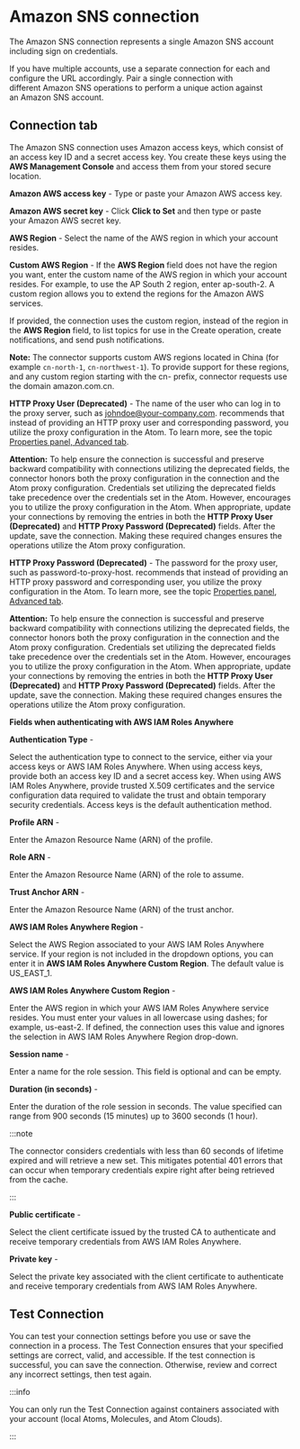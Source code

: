 # Amazon SNS connection 

<head>
  <meta name="guidename" content="Integration"/>
  <meta name="context" content="GUID-440ac3e6-9c2b-469c-be2e-f68cb6cbdc21"/>
</head>


The Amazon SNS connection represents a single Amazon SNS account including sign on credentials.

If you have multiple accounts, use a separate connection for each and configure the URL accordingly. Pair a single connection with different Amazon SNS operations to perform a unique action against an Amazon SNS account.

## Connection tab 

The Amazon SNS connection uses Amazon access keys, which consist of an access key ID and a secret access key. You create these keys using the **AWS Management Console** and access them from your stored secure location.



**Amazon AWS access key** - 
 Type or paste your Amazon AWS access key.

**Amazon AWS secret key** - 
  Click **Click to Set** and then type or paste your Amazon AWS secret key.

**AWS Region** - 
 Select the name of the AWS region in which your account resides.

**Custom AWS Region** - 
If the **AWS Region** field does not have the region you want, enter the custom name of the AWS region in which your account resides. For example, to use the AP South 2 region, enter ap-south-2. A custom region allows you to extend the regions for the Amazon AWS services.

 If provided, the connection uses the custom region, instead of the region in the **AWS Region** field, to list topics for use in the Create operation, create notifications, and send push notifications.

**Note:** The connector supports custom AWS regions located in China \(for example `cn-north-1`, `cn-northwest-1`\). To provide support for these regions, and any custom region starting with the cn- prefix, connector requests use the domain amazon.com.cn.

**HTTP Proxy User \(Deprecated\)** - 
The name of the user who can log in to the proxy server, such as johndoe@your-company.com. recommends that instead of providing an HTTP proxy user and corresponding password, you utilize the proxy configuration in the Atom. To learn more, see the topic [Properties panel, Advanced tab](../Integration%20management/r-atm-Properties_panel_Advanced_tab_c39737e8-1b16-4fdd-b414-152694364c14.md).


**Attention:** To help ensure the connection is successful and preserve backward compatibility with connections utilizing the deprecated fields, the connector honors both the proxy configuration in the connection and the Atom proxy configuration. Credentials set utilizing the deprecated fields take precedence over the credentials set in the Atom. However, encourages you to utilize the proxy configuration in the Atom. When appropriate, update your connections by removing the entries in both the **HTTP Proxy User \(Deprecated\)** and **HTTP Proxy Password \(Deprecated\)** fields. After the update, save the connection. Making these required changes ensures the operations utilize the Atom proxy configuration.

**HTTP Proxy Password \(Deprecated\)** - 
The password for the proxy user, such as password-to-proxy-host. recommends that instead of providing an HTTP proxy password and corresponding user, you utilize the proxy configuration in the Atom. To learn more, see the topic [Properties panel, Advanced tab](../Integration%20management/r-atm-Properties_panel_Advanced_tab_c39737e8-1b16-4fdd-b414-152694364c14.md).

**Attention:** To help ensure the connection is successful and preserve backward compatibility with connections utilizing the deprecated fields, the connector honors both the proxy configuration in the connection and the Atom proxy configuration. Credentials set utilizing the deprecated fields take precedence over the credentials set in the Atom. However, encourages you to utilize the proxy configuration in the Atom. When appropriate, update your connections by removing the entries in both the **HTTP Proxy User \(Deprecated\)** and **HTTP Proxy Password \(Deprecated\)** fields. After the update, save the connection. Making these required changes ensures the operations utilize the Atom proxy configuration.

**Fields when authenticating with AWS IAM Roles Anywhere**

**Authentication Type** - 

Select the authentication type to connect to the service, either via your access keys or AWS IAM Roles Anywhere. When using access keys, provide both an access key ID and a secret access key. When using AWS IAM Roles Anywhere, provide trusted X.509 certificates and the service configuration data required to validate the trust and obtain temporary security credentials. Access keys is the default authentication method.

**Profile ARN** - 

Enter the Amazon Resource Name (ARN) of the profile.

**Role ARN** - 

Enter the Amazon Resource Name (ARN) of the role to assume.

 **Trust Anchor ARN** - 

Enter the Amazon Resource Name (ARN) of the trust anchor.

**AWS IAM Roles Anywhere Region** - 

Select the AWS Region associated to your AWS IAM Roles Anywhere service. If your region is not included in the dropdown options, you can enter it in **AWS IAM Roles Anywhere Custom Region**. The default value is US_EAST_1.

**AWS IAM Roles Anywhere Custom Region** - 

Enter the AWS region in which your AWS IAM Roles Anywhere service resides. You must enter your values in all lowercase using dashes; for example, us-east-2. If defined, the connection uses this value and ignores the selection in AWS IAM Roles Anywhere Region drop-down.

**Session name** - 

Enter a name for the role session. This field is optional and can be empty.

**Duration (in seconds)** - 

Enter the duration of the role session in seconds. The value specified can range from 900 seconds (15 minutes) up to 3600 seconds (1 hour).

:::note

The connector considers credentials with less than 60 seconds of lifetime expired and will retrieve a new set. This mitigates potential 401 errors that can occur when temporary credentials expire right after being retrieved from the cache.

:::

**Public certificate** - 

Select the client certificate issued by the trusted CA to authenticate and receive temporary credentials from AWS IAM Roles Anywhere.

**Private key** - 

Select the private key associated with the client certificate to authenticate and receive temporary credentials from AWS IAM Roles Anywhere.


## Test Connection

You can test your connection settings before you use or save the connection in a process. The Test Connection ensures that your specified settings are correct, valid, and accessible. If the test connection is successful, you can save the connection. Otherwise, review and correct any incorrect settings, then test again.

:::info

You can only run the Test Connection against containers associated with your account (local Atoms, Molecules, and Atom Clouds).

:::